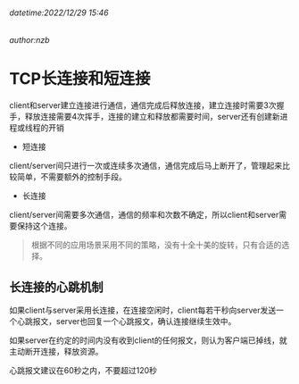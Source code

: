 ###### datetime:2022/12/29 15:46

###### author:nzb

# TCP长连接和短连接

client和server建立连接进行通信，通信完成后释放连接，建立连接时需要3次握手，释放连接需要4次挥手，连接的建立和释放都需要时间，server还有创建新进程或线程的开销

- 短连接

client/server间只进行一次或连续多次通信，通信完成后马上断开了，管理起来比较简单，不需要额外的控制手段。

- 长连接

client/server间需要多次通信，通信的频率和次数不确定，所以client和server需要保持这个连接。

> 根据不同的应用场景采用不同的策略，没有十全十美的旋转，只有合适的选择。

## 长连接的心跳机制

如果client与server采用长连接，在连接空闲时，client每若干秒向server发送一个心跳报文，server也回复一个心跳报文，确认连接继续生效中。

如果server在约定的时间内没有收到client的任何报文，则认为客户端已掉线，就主动断开连接，释放资源。

心跳报文建议在60秒之内，不要超过120秒

























